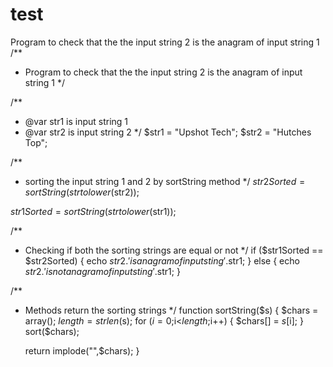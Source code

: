 # test
Program to check that the the input string 2 is the anagram of input string 1
/**
 * Program to check that the the input string 2 is the anagram of input string 1
 */
 
/**
 * @var str1 is input string 1
 * @var str2 is input string 2
 */
$str1 = "Upshot Tech";
$str2 = "Hutches Top";

/**
 * sorting the input string 1 and 2 by sortString method
 */
$str2Sorted = sortString(strtolower($str2));

$str1Sorted = sortString(strtolower($str1));

/**
 * Checking if both the sorting strings are equal or not
 */
if ($str1Sorted == $str2Sorted)
{
   echo $str2.' is anagram of input sting '.$str1;
}
else
{
	echo $str2.' is not anagram of input sting '.$str1;
}	

/**
 * Methods return the sorting strings
 */
function sortString($s)
{
    $chars = array();
    $length = strlen($s);
    for ($i=0;$i<$length;$i++)
    {
       $chars[] = $s[$i];
    }
    sort($chars);

    return implode("",$chars);
}
